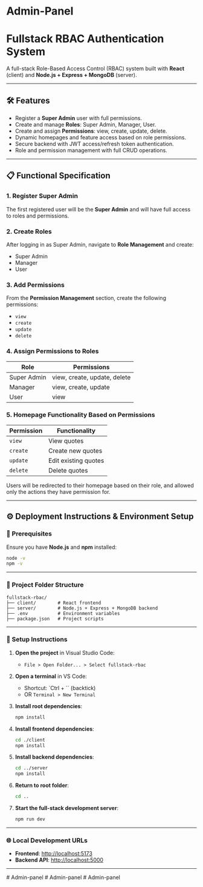 ﻿# Admin-Panel
# Fullstack RBAC Authentication System

A full-stack Role-Based Access Control (RBAC) system built with **React** (client) and **Node.js + Express + MongoDB** (server).

---

## 🛠️ Features

- Register a **Super Admin** user with full permissions.
- Create and manage **Roles**: Super Admin, Manager, User.
- Create and assign **Permissions**: view, create, update, delete.
- Dynamic homepages and feature access based on role permissions.
- Secure backend with JWT access/refresh token authentication.
- Role and permission management with full CRUD operations.

---

## 📋 Functional Specification

### 1. Register Super Admin
The first registered user will be the **Super Admin** and will have full access to roles and permissions.

### 2. Create Roles
After logging in as Super Admin, navigate to **Role Management** and create:

- Super Admin  
- Manager  
- User  

### 3. Add Permissions
From the **Permission Management** section, create the following permissions:

- `view`
- `create`
- `update`
- `delete`

### 4. Assign Permissions to Roles

| Role        | Permissions                |
|-------------|----------------------------|
| Super Admin | view, create, update, delete |
| Manager     | view, create, update         |
| User        | view                         |

### 5. Homepage Functionality Based on Permissions

| Permission | Functionality              |
|------------|----------------------------|
| `view`     | View quotes                |
| `create`   | Create new quotes          |
| `update`   | Edit existing quotes       |
| `delete`   | Delete quotes              |

Users will be redirected to their homepage based on their role, and allowed only the actions they have permission for.

---

## ⚙️ Deployment Instructions & Environment Setup

### 🧾 Prerequisites
Ensure you have **Node.js** and **npm** installed:

```bash
node -v
npm -v
```

---

### 📁 Project Folder Structure

```
fullstack-rbac/
├── client/        # React frontend
├── server/        # Node.js + Express + MongoDB backend
├── .env           # Environment variables
├── package.json   # Project scripts
```

---

### 🚀 Setup Instructions

1. **Open the project** in Visual Studio Code:
   - `File > Open Folder... > Select fullstack-rbac`

2. **Open a terminal** in VS Code:
   - Shortcut: `Ctrl + \`` (backtick)
   - OR `Terminal > New Terminal`

3. **Install root dependencies**:
   ```bash
   npm install
   ```

4. **Install frontend dependencies**:
   ```bash
   cd ./client
   npm install
   ```

5. **Install backend dependencies**:
   ```bash
   cd ../server
   npm install
   ```

6. **Return to root folder**:
   ```bash
   cd ..
   ```

7. **Start the full-stack development server**:
   ```bash
   npm run dev
   ```

---

### 🌐 Local Development URLs

- **Frontend**: [http://localhost:5173](http://localhost:5173)  
- **Backend API**: [http://localhost:5000](http://localhost:5000)

---

  






#   A d m i n - p a n e l  
 #   A d m i n - p a n e l  
 #   A d m i n - p a n e l  
 